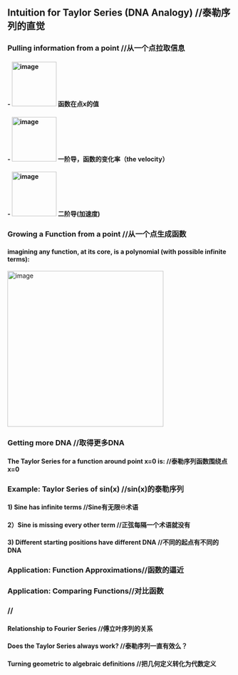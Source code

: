 ##  Intuition for Taylor Series (DNA Analogy) //泰勒序列的直觉
### Pulling information from a point  //从一个点拉取信息
#### - <img width="100" alt="image" src="https://user-images.githubusercontent.com/31954987/223323099-1689e082-9c83-417e-8512-1d875bcc6daf.png"> 函数在点x的值
#### - <img width="100" alt="image" src="https://user-images.githubusercontent.com/31954987/223323326-d90f12b6-1780-4d05-9ca8-8a48fcf5f560.png"> 一阶导，函数的变化率（the velocity）
#### - <img width="100" alt="image" src="https://user-images.githubusercontent.com/31954987/223324168-6b3b4005-cbfb-4820-bf6e-50743c1a4dd7.png"> 二阶导(加速度)

### Growing a Function from a point //从一个点生成函数
#### imagining any function, at its core, is a polynomial (with possible infinite terms):
<img width="350" alt="image" src="https://user-images.githubusercontent.com/31954987/223325186-9022b1fe-85d0-46bd-b0a1-f7f4d9acc976.png">

### Getting more DNA  //取得更多DNA
####  The Taylor Series for a function around point x=0 is: //泰勒序列函数围绕点 x=0
### Example: Taylor Series of sin(x)  //sin(x)的泰勒序列
####  1) Sine has infinite terms  //Sine有无限♾️术语
####  2）Sine is missing every other term  //正弦每隔一个术语就没有
####  3) Different starting positions have different DNA  //不同的起点有不同的DNA
### Application: Function Approximations//函数的逼近
### Application: Comparing Functions//对比函数
### //
####  Relationship to Fourier Series  //傅立叶序列的关系
####  Does the Taylor Series always work? //泰勒序列一直有效么？
####  Turning geometric to algebraic definitions  //把几何定义转化为代数定义

